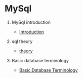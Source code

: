 # **MySql**

1.  MySql introduction

    - [Introduction](./documentation/1.introduction.md)

1.  sql theory
    - [theory](./documentation/2.sqlTheory.md)
1.  Basic database terminology
    - [Basic Database Terminology](./documentation/3.0.BasicDatabaseTerminology.md)
